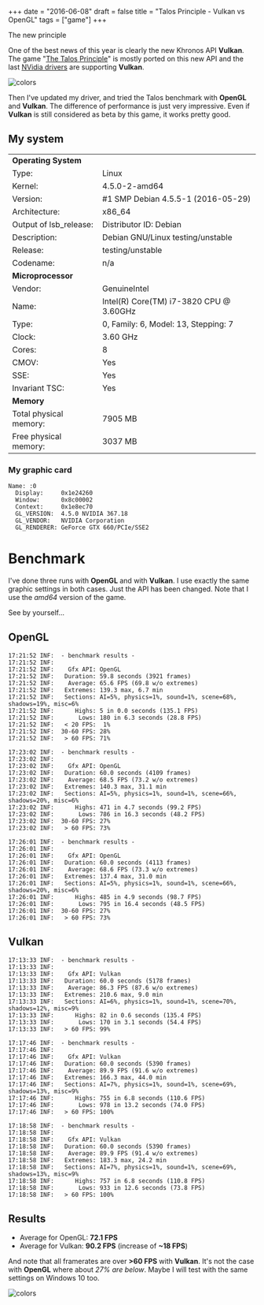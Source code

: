 +++
date = "2016-06-08"
draft = false
title = "Talos Principle - Vulkan vs OpenGL"
tags = ["game"]
+++

The new principle

<!--more-->

One of the best news of this year is clearly the new Khronos API **Vulkan**. The
game "[The Talos Principle](http://www.croteam.com/talosprinciple/)" is mostly
ported on this new API and the last
[NVidia drivers](https://developer.nvidia.com/vulkan-driver) are supporting
**Vulkan**.

![colors](/img/talos.jpg)

Then I've updated my driver, and tried the Talos benchmark with **OpenGL** and
**Vulkan**. The difference of performance is just very impressive. Even if
**Vulkan** is still considered as beta by this game, it works pretty good.

## My system

|                        |                                         |
| ---------------------- | --------------------------------------- |
| **Operating System**   |                                         |
| Type:                  | Linux                                   |
| Kernel:                | 4.5.0-2-amd64                           |
| Version:               | #1 SMP Debian 4.5.5-1 (2016-05-29)      |
| Architecture:          | x86_64                                  |
| Output of lsb_release: | Distributor ID: Debian                  |
| Description:           | Debian GNU/Linux testing/unstable       |
| Release:               | testing/unstable                        |
| Codename:              | n/a                                     |
| **Microprocessor**     |                                         |
| Vendor:                | GenuineIntel                            |
| Name:                  | Intel(R) Core(TM) i7-3820 CPU @ 3.60GHz |
| Type:                  | 0, Family: 6, Model: 13, Stepping: 7    |
| Clock:                 | 3.60 GHz                                |
| Cores:                 | 8                                       |
| CMOV:                  | Yes                                     |
| SSE:                   | Yes                                     |
| Invariant TSC:         | Yes                                     |
| **Memory**             |                                         |
| Total physical memory: | 7905 MB                                 |
| Free physical memory:  | 3037 MB                                 |

### My graphic card

```text
Name: :0
  Display:     0x1e24260
  Window:      0x8c00002
  Context:     0x1e8ec70
  GL_VERSION:  4.5.0 NVIDIA 367.18
  GL_VENDOR:   NVIDIA Corporation
  GL_RENDERER: GeForce GTX 660/PCIe/SSE2
```

# Benchmark

I've done three runs with **OpenGL** and with **Vulkan**. I use exactly the same
graphic settings in both cases. Just the API has been changed. Note that I use
the _amd64_ version of the game.

See by yourself...

## OpenGL

```text
17:21:52 INF:  - benchmark results -
17:21:52 INF:
17:21:52 INF:    Gfx API: OpenGL
17:21:52 INF:   Duration: 59.8 seconds (3921 frames)
17:21:52 INF:    Average: 65.6 FPS (69.8 w/o extremes)
17:21:52 INF:   Extremes: 139.3 max, 6.7 min
17:21:52 INF:   Sections: AI=5%, physics=1%, sound=1%, scene=68%, shadows=19%, misc=6%
17:21:52 INF:      Highs: 5 in 0.0 seconds (135.1 FPS)
17:21:52 INF:       Lows: 180 in 6.3 seconds (28.8 FPS)
17:21:52 INF:   < 20 FPS:  1%
17:21:52 INF:  30-60 FPS: 28%
17:21:52 INF:   > 60 FPS: 71%
```

```text
17:23:02 INF:  - benchmark results -
17:23:02 INF:
17:23:02 INF:    Gfx API: OpenGL
17:23:02 INF:   Duration: 60.0 seconds (4109 frames)
17:23:02 INF:    Average: 68.5 FPS (73.2 w/o extremes)
17:23:02 INF:   Extremes: 140.3 max, 31.1 min
17:23:02 INF:   Sections: AI=5%, physics=1%, sound=1%, scene=66%, shadows=20%, misc=6%
17:23:02 INF:      Highs: 471 in 4.7 seconds (99.2 FPS)
17:23:02 INF:       Lows: 786 in 16.3 seconds (48.2 FPS)
17:23:02 INF:  30-60 FPS: 27%
17:23:02 INF:   > 60 FPS: 73%
```

```text
17:26:01 INF:  - benchmark results -
17:26:01 INF:
17:26:01 INF:    Gfx API: OpenGL
17:26:01 INF:   Duration: 60.0 seconds (4113 frames)
17:26:01 INF:    Average: 68.6 FPS (73.3 w/o extremes)
17:26:01 INF:   Extremes: 137.4 max, 31.0 min
17:26:01 INF:   Sections: AI=5%, physics=1%, sound=1%, scene=66%, shadows=20%, misc=6%
17:26:01 INF:      Highs: 485 in 4.9 seconds (98.7 FPS)
17:26:01 INF:       Lows: 795 in 16.4 seconds (48.5 FPS)
17:26:01 INF:  30-60 FPS: 27%
17:26:01 INF:   > 60 FPS: 73%
```

## Vulkan

```text
17:13:33 INF:  - benchmark results -
17:13:33 INF:
17:13:33 INF:    Gfx API: Vulkan
17:13:33 INF:   Duration: 60.0 seconds (5178 frames)
17:13:33 INF:    Average: 86.3 FPS (87.6 w/o extremes)
17:13:33 INF:   Extremes: 210.6 max, 9.0 min
17:13:33 INF:   Sections: AI=6%, physics=1%, sound=1%, scene=70%, shadows=12%, misc=9%
17:13:33 INF:      Highs: 82 in 0.6 seconds (135.4 FPS)
17:13:33 INF:       Lows: 170 in 3.1 seconds (54.4 FPS)
17:13:33 INF:   > 60 FPS: 99%
```

```text
17:17:46 INF:  - benchmark results -
17:17:46 INF:
17:17:46 INF:    Gfx API: Vulkan
17:17:46 INF:   Duration: 60.0 seconds (5390 frames)
17:17:46 INF:    Average: 89.9 FPS (91.6 w/o extremes)
17:17:46 INF:   Extremes: 166.3 max, 44.0 min
17:17:46 INF:   Sections: AI=7%, physics=1%, sound=1%, scene=69%, shadows=13%, misc=9%
17:17:46 INF:      Highs: 755 in 6.8 seconds (110.6 FPS)
17:17:46 INF:       Lows: 978 in 13.2 seconds (74.0 FPS)
17:17:46 INF:   > 60 FPS: 100%
```

```text
17:18:58 INF:  - benchmark results -
17:18:58 INF:
17:18:58 INF:    Gfx API: Vulkan
17:18:58 INF:   Duration: 60.0 seconds (5390 frames)
17:18:58 INF:    Average: 89.9 FPS (91.4 w/o extremes)
17:18:58 INF:   Extremes: 183.3 max, 24.2 min
17:18:58 INF:   Sections: AI=7%, physics=1%, sound=1%, scene=69%, shadows=13%, misc=9%
17:18:58 INF:      Highs: 757 in 6.8 seconds (110.8 FPS)
17:18:58 INF:       Lows: 933 in 12.6 seconds (73.8 FPS)
17:18:58 INF:   > 60 FPS: 100%
```

## Results

- Average for OpenGL: **72.1 FPS**
- Average for Vulkan: **90.2 FPS** (increase of **~18 FPS**)

And note that all framerates are over **>60 FPS** with **Vulkan**. It's not the
case with **OpenGL** where about _27% are below_. Maybe I will test with the
same settings on Windows 10 too.

![colors](/img/bench.svg)
